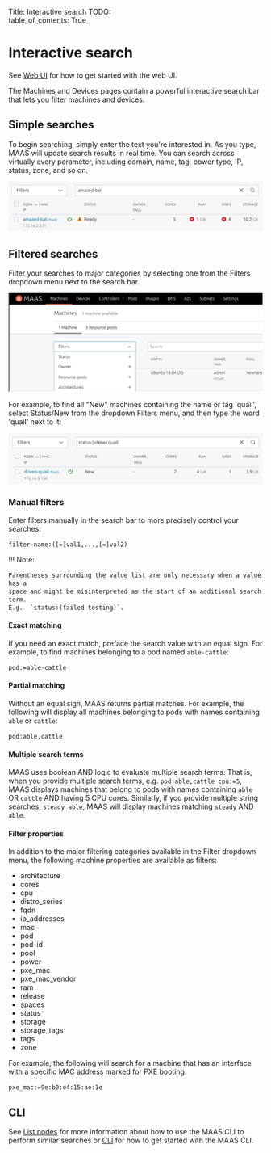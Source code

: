 Title: Interactive search
TODO:  
table_of_contents: True


# Interactive search

See [Web UI][webui] for how to get started with the web UI.

The Machines and Devices pages contain a powerful interactive search bar that
lets you filter machines and devices.

## Simple searches

To begin searching, simply enter the text you're interested in. As you type,
MAAS will update search results in real time. You can search across virtually
every parameter, including domain, name, tag, power type, IP, status, zone, and
so on.

![searchbar][img__searchbar]

## Filtered searches

Filter your searches to major categories by selecting one from the Filters
dropdown menu next to the search bar.

![filters][img__filters]

For example, to find all "New" machines containing the name or tag 'quail',
select Status/New from the dropdown Filters menu, and then type the word 'quail'
next to it:

![filterresult][img__filterresult]

### Manual filters

Enter filters manually in the search bar to more precisely control your
searches:

```no-highlight
filter-name:([=]val1,...,[=]val2)
```

!!! Note:

    Parentheses surrounding the value list are only necessary when a value has a
    space and might be misinterpreted as the start of an additional search term.
    E.g.  `status:(failed testing)`.

#### Exact matching

If you need an exact match, preface the search value with an equal sign. For
example, to find machines belonging to a pod named `able-cattle`:

```no-highlight
pod:=able-cattle
```

#### Partial matching

Without an equal sign, MAAS returns partial matches. For example, the following
will display all machines belonging to pods with names containing `able` or
`cattle`:

```no-highlight
pod:able,cattle
```

#### Multiple search terms

MAAS uses boolean AND logic to evaluate multiple search terms. That is, when you
provide multiple search terms, e.g. `pod:able,cattle cpu:=5`, MAAS displays
machines that belong to pods with names containing `able` OR `cattle` AND having
5 CPU cores. Similarly, if you provide multiple string searches, `steady able`,
MAAS will display machines matching `steady` AND `able`.

#### Filter properties

In addition to the major filtering categories available in the Filter dropdown
menu, the following machine properties are available as filters:

- architecture
- cores
- cpu
- distro\_series
- fqdn
- ip\_addresses
- mac
- pod
- pod-id
- pool
- power
- pxe\_mac
- pxe\_mac\_vendor
- ram
- release
- spaces
- status
- storage
- storage\_tags
- tags
- zone

For example, the following will search for a machine that has an interface with
a specific MAC address marked for PXE booting:

```no-highlight
pxe_mac:=9e:b0:e4:15:ae:1e
```

## CLI

See [List nodes][cli-list-nodes] for more information about how to use the MAAS
CLI to perform similar searches or [CLI][maas-cli] for how to get started with
the MAAS CLI.

<!-- LINKS -->

[img__filterresult]: ../media/manage-search__2.5_filtered-search.png
[img__filters]: ../media/manage-search__2.5_filters.png
[img__searchbar]: ../media/manage-search__2.5_searchbar.png

[cli-list-nodes]: manage-cli-common.md#list-nodes
[maas-cli]: manage-cli.md
[webui]: installconfig-webui.md
